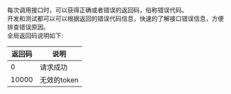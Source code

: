 每次调用接口时，可以获得正确或者错误的返回码，俗称错误代码。  
开发和测试都可以可以根据返回的错误代码信息，快速的了解接口错误信息，方便排查错误原因。  
全局返回码说明如下:  

返回码 | 说明
---|---
0 | 请求成功
10000 | 无效的token
